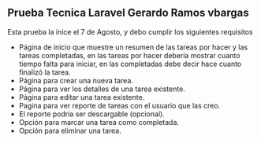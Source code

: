 ## Prueba Tecnica Laravel Gerardo Ramos vbargas

Esta prueba la inice el 7 de Agosto, y debo cumplir los siguientes requisitos

- Página de inicio que muestre un resumen de las tareas por hacer y las
tareas completadas, en las tareas por hacer debería mostrar cuanto
tiempo falta para iniciar, en las completadas debe decir hace cuanto
finalizó la tarea.
- Página para crear una nueva tarea.
- Página para ver los detalles de una tarea existente.
- Página para editar una tarea existente.
- Pagina para ver reporte de tareas con el usuario que las creo.
- El reporte podría ser descargable (opcional).
- Opción para marcar una tarea como completada.
- Opción para eliminar una tarea.

